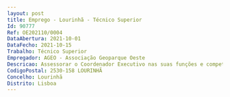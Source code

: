 ```yaml
--- 
layout: post
title: Emprego - Lourinhã - Técnico Superior
Id: 90777
Ref: OE202110/0004
DataAbertura: 2021-10-01
DataFecho: 2021-10-15
Trabalho: Técnico Superior
Empregador: AGEO - Associação Geoparque Oeste
Descricao: Assessorar o Coordenador Executivo nas suas funções e competências  desenvolver tarefas inerentes à comunicação, nomeadamente a comunicação com órgãos de comunicação social, e demais entidades parceiras  desenvolver tarefas de gestão e manutenção do site institucional  apresentar e implementar o plano de comunicação da instituição  dinamizar atividades de comunicação com os parceiros institucionais  gerir e dinamizar a rede de parcerias e respetivos projetos associados.
CodigoPostal: 2530-158 LOURINHÃ
Concelho: Lourinhã
Distrito: Lisboa
--- 
```

